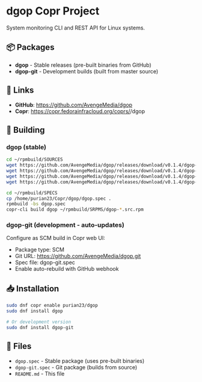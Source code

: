# dgop Copr Project

System monitoring CLI and REST API for Linux systems.

## 📦 Packages

- **dgop** - Stable releases (pre-built binaries from GitHub)
- **dgop-git** - Development builds (built from master source)

## 🔗 Links

- **GitHub**: https://github.com/AvengeMedia/dgop
- **Copr**: https://copr.fedorainfracloud.org/coprs/<your-username>/dgop

## 🚀 Building

### dgop (stable)
```bash
cd ~/rpmbuild/SOURCES
wget https://github.com/AvengeMedia/dgop/releases/download/v0.1.4/dgop-linux-amd64.gz
wget https://github.com/AvengeMedia/dgop/releases/download/v0.1.4/dgop-linux-amd64.gz.sha256
wget https://github.com/AvengeMedia/dgop/releases/download/v0.1.4/dgop-linux-arm64.gz
wget https://github.com/AvengeMedia/dgop/releases/download/v0.1.4/dgop-linux-arm64.gz.sha256

cd ~/rpmbuild/SPECS
cp /home/purian23/Copr/dgop/dgop.spec .
rpmbuild -bs dgop.spec
copr-cli build dgop ~/rpmbuild/SRPMS/dgop-*.src.rpm
```

### dgop-git (development - auto-updates)
Configure as SCM build in Copr web UI:
- Package type: SCM
- Git URL: https://github.com/AvengeMedia/dgop.git
- Spec file: dgop-git.spec
- Enable auto-rebuild with GitHub webhook

## 📥 Installation

```bash
sudo dnf copr enable purian23/dgop
sudo dnf install dgop

# Or development version
sudo dnf install dgop-git
```

## 🔧 Files

- `dgop.spec` - Stable package (uses pre-built binaries)
- `dgop-git.spec` - Git package (builds from source)
- `README.md` - This file
